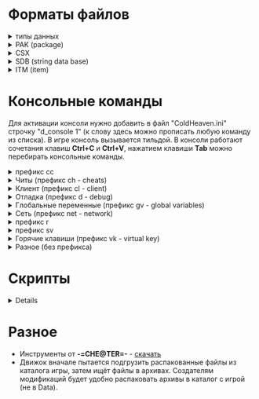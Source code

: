 <h1>Форматы файлов</h1>

<details><summary>типы данных</summary>
<h3>string</h3>
Все строковые значения представлены этим типом. В файлах могут встречаться строки нулевой длины.
<table><tr><th>Имя поля<th>тип<th>описание
<tr><td>Len<td>dword<td>Длина строки
<tr><td>Text<td>byte<td>Текст в кодировке win-1251, если поле <b>len</b> равно 0, то поле <b>text</b> отсутствует
</table>
<h3>time</h3>
В этом типе представлено время действия эффектов. Итоговое значение расчитывается по формуле  <b>hi*(hi<2?30:60)+lo</b>.
<table><tr><th>Имя поля<th>тип<th>описание
<tr><td>Hi<td>byte<td>Старший байт
<tr><td>Lo<td>byte<td>Младший байт
</table></details>

<details><summary>PAK (package)</summary>
Файлы с расширением <b>pak</b> - это игровые архивы
<table><tr><th>Имя поля<th>тип<th>описание
<tr><td>Magic<td>qword<td>Должно содержать текст "PAK " и 4 нулевых байта
<tr><td>FileCount<td>dword<td>Количество файлов в архиве
<tr><td>FAT<td>массив структур<td>Файловая таблица. Массив структур
<table><tr><th>Имя поля<th>тип<th>описание
<tr><td>Name<td>string<td>Имя файла
<tr><td>Size<td>dword<td>Размер файла в архиве (сжатый размер)
<tr><td>Offset<td>dword<td>Смещение от начала файла
</table>
</table>
Поле <b>offset</b> указывает на такую структуру
<table><tr><th>Имя поля<th>тип<th>описание
<tr><td>compressed<td>dword<td>Если равно 0 то файл сжат при помощи <b>zlib</b> (следом за этим полем идёт размер несжатых данных и поток <b>zlib</b>)
<tr><td>data<td>-<td>Сжатые либо несжатые данные
</table></details>

<details><summary>CSX</summary>
В файлах с расширением <b>csx</b> хранятся спрайты с палитрой.
<table><tr><th>Имя поля<th>тип<th>описание
<tr><td>ColorCount<td>dword<td>Количество цветов в палитре
<tr><td>TransparentColor<td>dword<td>Прозрачный цвет в формате BGR
<tr><td>Palette<td>dword<td>Плаитра в формате BGR (массив <b>dword</b>, длиной в <b>ColorCount</b> элементов). 
<tr><td>Width<td>dword<td>Ширина изображения
<tr><td>Height<td>dword<td>Высота изображения
<tr><td>Offsets<td>dword<td>Массив смещений строк в массиве <b>CompressedData</b>. В массиве содержится <b>Height+1</b> элементов, последний элемент равен размеру массива <b>CompressedData</b>.
<tr><td>CompressedData<td>-<td>Данные, сжатые по алгоритму <b>RLE</b> (подробности смотри <a href=https://github.com/fersatgit/Goldenland-2-Cold-Heaven/blob/main/XnView%20plugin/Xcsx.dpr>здесь</a>)
</table></details>

<details><summary>SDB (string data base)</summary>
В файлах с расширением <b>sdb</b> хранятся пары значений индекс-строка. Если первые 4 байта не содержат текст "SDB ", то файл зашифрован (к текстовым данным применено исключающее или со значением 0xAA).
<table><tr><th>Имя поля<th>тип<th>описание
<tr><td>Signature<td>dword<td>Должно содержать текст "SDB ", если это не так - поле отсутствует
<tr><td>Data<td>массив структур<td>Содержит пары значений "идентификатор - строка"
<table><tr><th>Имя поля<th>тип<th>описание
<tr><td>Id<td>dword<td>Идентификатор строки
<tr><td>Value<td>string<td>Непосредственно строка. Если поле <b>signature</b> отсутствует в файле, то поле <b>text</b> структуры <b>string</b> поксорено ключом <b>0XAA</b> .
</table></table></details>

<details><summary>ITM (item)</summary>
В файлах с расширением <b>itm</b> хранится итформация о предмете инвентаря. Имя файла - это идентификатор предмета (<b>itemId</b>). 
<table><tr><th>Имя поля<th>тип<th>описание
<tr><td>Magic<td>dword<td>Всегда равно 4
<tr><td>DescriptionID<td>dword<td>Идентификатор строки описания (хранится в файле "sdb\items\descriptions.sdb")
<tr><td>ItemType<td>dword<td>Тип предмета, может содержать одно из значений<ol start=0>
<li>меч
<li>топор
<li>копьё
<li>лук
<li>арбалет
<li>винтовка
<li>посох
<li>дробящее оружие
<li>патроны
<li>болты
<li>стрелы
<li>шлем
<li>кираса
<li>щит
<li>поножи
<li>браслет
<li>амулет
<li>кольцо
<li>деньги
<li>зелье
<li>еда
<li>книга
<li>свиток
<li>кузнечный материал
<li>алхимический ингридиент
<li>квестовый предмет
<li>рецепт
<li>мусор
<li>камень
</ol>
<tr><td>ItemFlags<td>dword<td>Флаги (число слева - это индекс бита)<ol start=0>
<li>двуручный
<li>не известно
<li>установлен на всех экипируемых предметах кроме метательного оружия
<li>неразрушимый
<li>если установлен, то в файле присутствует поле <b>Shell</b>
<li>уникальный
<li>проклятый
<li>не известно
<li>кованый
<li value=30>не известно
<li value=31>не известно
<tr><td>MaxStack<td>dword<td>Максимальное количество предметов в одной ячейке инвентаря
<tr><td>PuppetName<td>string<td>Путь к bmp-файлу для отображения экипируемых предметов на персонаже (в окне инвентаря). Для неэкипируемых предметов это строка нулевой длины.
<tr><td>IconName<td>string<td>Путь к bmp-файлу иконки инвентаря. В игре присутствуют предметы для NPC без иконок, в этом случае это строка нудевой длины.
<tr><td>-<td>qword<td>Назначение поля не известно, может содержать 0 или 1
<tr><td>Price<td>dword<td>Базовая цена предмета
<tr><td>Weight<td>dword<td>Вес предмета, умноженый на 10
<tr><td>-<td>qword<td>Назначение поля не известно. Значения кореллируют с типом материала.
<tr><td>-<td rowspan=5>dword<td rowspan=5>Назначение этих полей не известно.
<tr><td>-
<tr><td>-
<tr><td>-
<tr><td>-
<tr><td>Material<td>dword<td>Индекс строки с названием материала (хранится в файле "sdb\items\materials.sdb"). Если равно -1, то считается, что материал не задан.
<tr><td>Shell<td>string<td>Идентификатор снаряда для отображения при стрельбе/метании соответствует имени mdf-файла в каталоге <b>magic</b>. Это поле присутствует только при установленном флаге в <b>ItemFlags</b>.
<tr><td>Level<td>dword<td>Требование к уровню
<tr><td>Strenght<td>dword<td>Требование к силе
<tr><td>Wisdom<td>dword<td>Требование к мудрости
<tr><td>Endurance<td>dword<td>Требование к выносливости
<tr><td>Intelligence<td>dword<td>Требование к интеллекту
<tr><td>Perception<td>dword<td>Требование к восприятию
<tr><td>Agility<td>dword<td>Требование к ловкости
<tr><td>Damage<td>структура<td>Это поле присутствует только для оружия или доспехов и содержит следующую структуру:
<table><tr><th>Имя поля<th>тип<th>описание
<tr><td>CrushMin<td>dword<td rowspan=2>Диапазон дробящего повреждения или защиты от дробящих повреждений
<tr><td>CrushMax<td>dword
<tr><td>HackMin<td>dword<td rowspan=2>Диапазон рубящего повреждения или защиты от рубящих повреждений
<tr><td>HackMax<td>dword
<tr><td>SlashMin<td>dword<td rowspan=2>Диапазон колющего повреждения или защиты от колющих повреждений
<tr><td>SlashMax<td>dword
</table>
<tr><td>Spell<td>структура<td>Это поле присутствует только для посохов,книг или рецептов и содержит следующую структуру:
<table><tr><th>Имя поля<th>тип<th>описание
<tr><td>SpellId<td>dword<td>Идентификатор заклинания (имя заклинания хранится в файле "sdb\magic\magiclitnames.sdb")
<tr><td>-<td>dword<td>Всегда равно 0
</table>
<tr><td>Charge<td>dword<td>Это поле присутствует только для посохов и содержит количество зарядов
<tr><td>Healing<td>структура<td>Это поле присутствует только для еды или зелий и содержит следующую структуру:
<table><tr><th>Имя поля<th>тип<th>описание
<tr><td>Health<td>dword<td>Модификатор здоровья
<tr><td>Mana<td>dword<td>Модификатор маны
</table>
<tr><td>Receipe<td>структура<td>Это поле присутствует только для рецептов и содержит следующую структуру (идетификатор предмета - это имя соответсвующего itm-файла):
<table><tr><th>Имя поля<th>тип<th>описание
<tr><td>ItemId1<td>dword<td>Идентификатор первого предмета для комбинации
<tr><td>ItemId2<td>dword<td>Идентификатор второго предмета для комбинации
<tr><td>ResultItemId<td>dword<td>Идентификатор предмета, который получится в результате
</table>
<tr><td>DamageType<td>dword<td>Это поле присутствует только для стрел, болтов или патронов и содержит набор флагов, определяющих тип повреждения (число слева - это индекс бита)<ol start=0>
<li>Дробящее
<li>Рубящее
<li>Колющее
<tr><td>EffectsCount<td>dword<td>Количество эффектов (длина последующего массива), если эффектов нет, то это поле равно 0. Экспериментально установлено, что игра не воспринимает больше 20 эффектов на одном предмете.
<tr><td>Effects<td>массив структур<td>Эффекты, накладываемые предметом описываются такой структурой:
<table><tr><th>Имя поля<th>тип<th>описание
<tr><td>Type<td>dword<td>Тип эффекта (описание типов хранится в файле "scripts\item_class_specials\init.scr"). Может принимать одно из следующих значений:<ol start=0>
<li>повреждение ядом
<li>повреждение холодом
<li>повреждение огнём
<li>сопротивление яду
<li>сопротивление холоду
<li>сопротивление огню
<li>сила
<li>телосложение
<li>внимание
<li>ловкость
<li>интелект
<li>мудрость
<li>удача
<li>сопротивляемость магии богов
<li>сопротивляемость магии стихий
<li>сопротивляемость магии света
<li>сопротивляемость магии тьмы
<li>сопротивляемость магии теней
<li>сопротивляемость магии природы
<li>сопротивляемость рубящим повреждениям
<li>сопротивляемость дробящим повреждениям
<li>сопротивляемость колющим повреждениям
<li>максимальное количество здоровья
<li>максимальное количество энергии
<li>инициатива
<li>скорость восстановления здоровья
<li>скорость восстановления энергии
<li>очки действия
<li>слава
<li>класс брони
<li>переносимый вес
<li>воровство жизни
<li>воровство энергии
<li>рубящие повреждения
<li>дробящие повреждения
<li>колющие повреждения
<li>повреждения магией богов
<li>повреждения магией стихий
<li>повреждения магией света
<li>повреждения магией тьмы
<li>повреждения магией теней
<li>повреждения магией природы
<li>иммунитет к магии богов
<li>иммунитет к магии стихий
<li>иммунитет к магии света
<li>иммунитет к магии тьмы
<li>иммунитет к магии теней
<li>иммунитет к магии природы
<li>здоровье
<li>энергия
<li>точность
<li>Шанс на критический удар
<li>Повреждения при критическом ударе
<li>Шанс на критический промах
<li>Разговорчивость
<li>Осторожность
<li>Меткость выстрела
<li>Стрелковые повреждения
<li>Призыв привидения
<li>Один безопасный переход по карте
<li>Призыв горного демона
<li>Призыв крылатого демона
<li>Снятие всех заклинаний, наложенных на цель
<li>Невозможность использования заклинаний целью
<li>Призыв виолии
<tr><td>Amount<td>dword<td>Сила эффекта. В зависимости от установленных флагов может интерпретироваться как непосредственное значение либо как значение в процентах.
<tr><td>Flags<td>dword<td>Флаги (число слева - это индекс бита)<ol start=0>
<li>Эффект действует постоянно
<li>Эффект действует только днём
<li>Эффект действует только ночью
<li value=4>Поле <b>Duration</b> содержит действительное значение
<li>Поле <b>Delay</b> содержит действительное значение
<li>Поле <b>Delay</b> содержит действительное значение
<li>Поле <b>Amount</b> содержит непосредственное значение
<li>Поле <b>Amount</b> содержит значение в процентах
<li>Предназначение не известно. Этот флаг встречается на эффектах в предметах для NPC
<tr><td>Duration<td>time<td>Время действия эффекта в ходах (смотри описание типа time) 
<tr><td>Delay<td>time<td>Задержка действия эффекта в ходах (смотри описание типа time)
</table></table></details>

<h1>Консольные команды</h1>
Для активации консоли нужно добавить в файл "ColdHeaven.ini" строчку "d_console 1" (к слову здесь можно прописать любую команду из списка). В игре консоль вызывается тильдой. В консоли работают сочетания клавиш <b>Ctrl+C</b> и <b>Ctrl+V</b>, нажатием клавиши <b>Tab</b> можно перебирать консольные команды.<p>

<details><summary>префикс cс</summary><table><ul>
<tr><th>Команда<th>Параметры<th>Описание
<tr><td>cc_default<td>
<tr><td>cc_unique_or_quest<td>
<tr><td>cc_magical<td>
<tr><td>cc_common<td>
<tr><td>cc_cursed<td>
<tr><td>cc_not_enough<td>
<tr><td>cc_pars_std<td>
<tr><td>cc_pars_not_enough<td>
<tr><td>cc_special<td>
<tr><td>cc_description<td>
</table></ul></details>


<details><summary>Читы (префикс ch - cheats)</summary><ul><table>
Для того, чтобы активировать команды из этого списка, нужно использовать команду "sv_cheats 1".<p>
<tr><th>Команда<th>Параметры<th>Описание
<tr><td>ch_add_exp<td>количество опыта<td>Добавить указанное количество опыта главному герою.
<tr><td>ch_all_skill<td>-<td>Установить значиние всех навыков в максимум, заданый командой <b>ch_max_skill_value</b>.
<tr><td>ch_finish_game<td>-<td>Завершить игру.
<tr><td>ch_give<td>&ltItemId&gt &ltколичество&gt<td>Добавить указаное количество предметов в инвентарь. <b>ItemID</b> можно посмотреть в <a href=https://github.com/fersatgit/Goldenland-2-Cold-Heaven/blob/main/%D0%A1%D0%BF%D0%B8%D1%81%D0%BE%D0%BA%20%D0%BF%D1%80%D0%B5%D0%B4%D0%BC%D0%B5%D1%82%D0%BE%D0%B2.xls>списке предметов</a>.
<tr><td>ch_god<td>1 или 0<td>Включить или выключить бесммертие главного героя.
<tr><td>ch_KrepkajaSpina<td>1 или 0<td>При активации вес предметов инвентаря не учитывается (главный герой не может быть перегружен).
<tr><td>ch_max_skill_value<td>Макксимальное значение навыков<td>Задаёт предел развития навыков.
<tr><td>ch_max_primary_value<td>Макксимальное значение характеристик<td>Задаёт предел развития характеристик.
<tr><td>ch_money<td>-<td>Отображает текущее количество денег у главного героя.
<tr><td>ch_skip_random_meet<td><td>
<tr><td>ch_ZorkijGlaz<td><td>
</table></ul></details>


<details><summary>Клиент (префикс cl - client)</summary><ul><table>
<tr><th>Команда<th>Параметры<th>Описание
<tr><td>cl_bpd<td>1 или 0<td>Bytes per datagram
<tr><td>cl_bpd_limit_to_show<td><td>
<tr><td>cl_bpf<td>1 или 0<td>Bytes per frame
<tr><td>cl_bpf_limit_to_show<td><td>
<tr><td>cl_console_time<td><td>
<tr><td>cl_GXFps<td><td>
<tr><td>cl_mini_console_lines<td><td>
<tr><td>cl_reconnecttime<td><td>
<tr><td>cl_timeout<td><td>
<tr><td>cl_traffic<td><td>
<tr><td>cl_username<td>-<td>Отобразить имя главного героя.
<tr><td>cl_skinname<td><td>
<tr><td>cl_spawn<td><td>
</table></ul></details>


<details><summary>Отладка (префикс d - debug)</summary><ul><table>
<tr><th>Команда<th>Параметры<th>Описание
<tr><td>d_console<td>1 или 0<td>Включить или выключить консоль.
<tr><td>d_up_window<td><td>
<tr><td>d_log_person<td><td>
<tr><td>d_location<td>-<td>Отобразить название текущей локации.
<tr><td>d_test_magic<td><td>
<tr><td>d_info_persons<td>1 или 0<td>Включить или выключить отображение технической информации о персонажах.
<tr><td>d_info_role<td>1 или 0<td>Включить или выключить отображение характеристик персонажей.
<tr><td>d_info_items<td>1 или 0<td>Включить или выключить отображение количества предметов на карте.
<tr><td>d_info_world<td>1 или 0<td>Включить или выключить отображение названия карты и коодинат мыши.
<tr><td>d_info_tbsynchr<td><td>
<tr><td>d_info_global_map<td>1 или 0<td>Включить или выключить отображение информации на глобальной карте (id зон и персонажей, вероятность встречи, координаты).
<tr><td>d_info_phrases<td>1 или 0<td>Включить или выключить отображение id фраз в диалогах.
<tr><td>d_go_to_cast<td><td>
<tr><td>d_test<td><td>
<tr><td>d_color<td><td>
<tr><td>d_spritex_holder<td><td>
<tr><td>d_sound_shaders<td><td>
<tr><td>d_user_function<td><td>
<tr><td>d_persons_path<td><td>
<tr><td>d_persons<td><td>
<tr><td>d_triggers<td><td>
<tr><td>d_magic<td><td>
<tr><td>d_net<td><td>
<tr><td>d_history_log<td><td>
<tr><td>d_random_generate<td><td>
<tr><td>d_area_load<td><td>
<tr><td>d_create_dialogs_cache<td><td>
<tr><td>d_minimize_idle<td><td>
<tr><td>d_update_idle<td><td>
<tr><td>d_hooks<td><td>
</table></ul></details>


<details><summary>Глобальные переменные (префикс gv - global variables)</summary><ul><table>
<tr><th>Команда<th>Параметры<th>Описание
<tr><td>gv_addon<td><td>
<tr><td>gv_debug_dialog<td><td>
<tr><td>gv_Title<td>-<td>Отобразить версию игры
<tr><td>gv_double_click_speed<td><td>
<tr><td>gv_mouse_speed<td><td>
<tr><td>gv_MouseAutoRepeatFirstDelay<td><td>
<tr><td>gv_MouseAutoRepeatNextDelay<td><td>
<tr><td>gv_OnHintDelay<td><td>
<tr><td>gv_OnFastHintDelay<td><td>
<tr><td>gv_day_night<td>1 или 0<td>Установить время суток 0 - день, 1 - ночь.
<tr><td>gv_weather<td><td>
<tr><td>gv_Weather_min_delay<td><td>
<tr><td>gv_Weather_max_delay<td><td>
<tr><td>gv_blood<td><td>
<tr><td>gv_cgc_sync<td><td>
<tr><td>gv_item_transaction_timeout<td><td>
<tr><td>gv_item_using_timeout<td><td>
<tr><td>gv_scroll_speed<td><td>
<tr><td>gv_minimap_scroll_speed<td><td>
<tr><td>gv_change_location<td><td>
<tr><td>gv_clip_path_calc<td><td>
<tr><td>gv_loading_jpg<td><td>
<tr><td>gv_in_game<td><td>
<tr><td>gv_is_multiplayer<td><td>
<tr><td>gv_tcpip_ok<td><td>
<tr><td>gv_free_camera<td>1 или 0<td>Включить или выключить привязку камеры к главному герою.
<tr><td>gv_dialog_hacker<td><td>
<tr><td>gv_minimap_alpha<td>от 0.0 до 1.0<td>Установить значение прозрачности миникарты.
<tr><td>gv_minimap_step_scale<td>
<tr><td>gv_minimap_show<td>1 или 0<td>Включить или выключить отображение миникарты.
<tr><td>gv_minimap_detail<td><td>
<tr><td>gv_minimap_smooth_scroll<td><td>
<tr><td>gv_seconds_per_turn<td><td>
<tr><td>gv_relax_time_factor<td><td>
<tr><td>gv_SkillPtsPerLevel<td><td>
<tr><td>gv_HeroPtsPerLevel<td><td>
<tr><td>gv_titles_speed<td><td>
<tr><td>gv_disable_scroll<td><td>
<tr><td>gv_gm_step_delay<td>Задержка в миллисекундах<td>Установить задержку между кадрами на глобальной карте.
<tr><td>gv_location_start<td>LocationId<td>Задать стартовую локацию при начале новой игры. Id локации можно подсмотреть в каталоге "levels\single". Эта команда работает только из ini-файла.
<tr><td>gv_items_regenerate_interval<td><td>
<tr><td>gv_gm_scroll_delay<td><td>
<tr><td>gv_random_location<td><td>
<tr><td>gv_pause<td>1 или 0<td>Включить или выключить паузу.
<tr><td>gv_pause_between_turn<td><td>
<tr><td>gv_pause_start_round<td><td>
<tr><td>gv_person_tips<td><td>
<tr><td>gv_status_bar_show_time<td><td>
<tr><td>gv_status_bar_history_depth<td><td>
<tr><td>gv_status_bar_show_history<td><td>
<tr><td>gv_sound_effect_vol<td><td>
<tr><td>gv_sound_speak_vol<td><td>
<tr><td>gv_sound_music_vol<td><td>
<tr><td>gv_sound_eax<td><td>
<tr><td>gv_sound_fading<td><td>
<tr><td>gv_run_always<td>1 или 0<td>Включить или выключить постоянный бег для главного героя.
<tr><td>gv_hints_show<td><td>
<tr><td>gv_anim_speed<td>Положительное число<td>Позволяет замедлить анимацию (чем больше значение параметра тем медленнее анимация).
<tr><td>gv_location_cache<td><td>
<tr><td>gv_meet_offset<td><td>
<tr><td>gv_monster_min_dist<td><td>
<tr><td>gv_monster_max_dist<td><td>
<tr><td>gv_exotic_items_transfer<td><td>
<tr><td>gv_map_walker<td>1 или 0<td>Включить или выключить безопасное путешествие по карте.
<tr><td>gv_skip_logo<td>1 или 0<td>Включить или выключить вступительный видеоролик.
</table></ul></details>


<details><summary>Сеть (префикс net - network)</summary><ul><table>
<tr><th>Команда<th>Параметры<th>Описание
<tr><td>net_hostport<td><td>
<tr><td>net_ip<td><td>
<tr><td>net_stress_delaylocal<td><td>
<tr><td>net_stress<td><td>
</table></ul></details>


<details><summary>префикс r</summary><ul><table>
<tr><th>Команда<th>Параметры<th>Описание
<tr><td>r_resolution<td><td>
<tr><td>r_windowed<td>1 или 0<td>Включить или выключить оконный режим (только из ini-файла).
<tr><td>r_masks_show<td><td>
<tr><td>r_masks_mode<td>1 или 0<td>Включить или выключить полупрозрачность объектов, закрывающих персонажа.
<tr><td>r_baselines_show<td><td>
<tr><td>r_masked_show<td><td>
<tr><td>r_senses_show<td>1 или 0<td>Включить или выключить отображение "чувств" персонажей (видимость и слышимость).
<tr><td>r_senses_limits_show<td>1 или 0<td>Включить или выключить отображение полей зрения и слуха персонажей.
<tr><td>r_person_rect_show<td>1 или 0<td>Включить или выключить прозрачность дляя спрайтов персонажей.
<tr><td>r_shadow_rect_show<td>1 или 0<td>Включить или выключить прозрачность дляя спрайтов теней.
<tr><td>r_noway_show<td><td>
<tr><td>r_noview_show<td><td>
<tr><td>r_triggers_show<td><td>
<tr><td>r_gamma<td><td>
<tr><td>r_antialiasing<td><td>
<tr><td>r_max_texture_width<td><td>
<tr><td>r_fps_show<td>1 или 0<td>Включить или выключить отображение FPS.
</table></ul></details>


<details><summary>префикс sv</summary><ul><table>
<tr><th>Команда<th>Параметры<th>Описание
<tr><td>sv_hostname<td><td>
<tr><td>sv_cheats<td>1 или 0<td>Включить или выключить команды с префиксом "ch_".
<tr><td>sv_demo<td><td>
<tr><td>sv_start_rec_demo<td>
<tr><td>sv_game_speed<td><td>
<tr><td>sv_fps<td>кадры в секунду<td>Установить FPS для анимаций.
<tr><td>sv_localhost<td><td>
<tr><td>sv_maxclients<td><td>
<tr><td>sv_dedicated<td><td>
<tr><td>sv_multiplayer<td><td>
</table></ul></details>


<details><summary>Горячие клавиши (префикс vk - virtual key)</summary><ul>
Эти команды позволяют назначить клавишу какому-либо действию. В качестве параметра принимаются константы с префиксом DIK<p>
<details><summary>Список констант</summary><ul><table>
<tr><th>Константа<th>Значение
<tr><td>DIK_ESCAPE<td>1
<tr><td>DIK_1<td>2
<tr><td>DIK_2<td>3
<tr><td>DIK_3<td>4
<tr><td>DIK_4<td>5
<tr><td>DIK_5<td>6
<tr><td>DIK_6<td>7
<tr><td>DIK_7<td>8
<tr><td>DIK_8<td>9
<tr><td>DIK_9<td>0Ah
<tr><td>DIK_0<td>0Bh
<tr><td>DIK_MINUS<td>0Ch
<tr><td>DIK_EQUALS<td>0Dh
<tr><td>DIK_BACK<td>0Eh
<tr><td>DIK_TAB<td>0Fh
<tr><td>DIK_Q<td>10h
<tr><td>DIK_W<td>11h
<tr><td>DIK_E<td>12h
<tr><td>DIK_R<td>13h
<tr><td>DIK_T<td>14h
<tr><td>DIK_Y<td>15h
<tr><td>DIK_U<td>16h
<tr><td>DIK_I<td>17h
<tr><td>DIK_O<td>18h
<tr><td>DIK_P<td>19h
<tr><td>DIK_LBRACKET<td>1Ah
<tr><td>DIK_RBRACKET<td>1Bh
<tr><td>DIK_RETURN<td>1Ch
<tr><td>DIK_LCONTROL<td>1Dh
<tr><td>DIK_A<td>1Eh
<tr><td>DIK_S<td>1Fh
<tr><td>DIK_D<td>20h
<tr><td>DIK_F<td>21h
<tr><td>DIK_G<td>22h
<tr><td>DIK_H<td>23h
<tr><td>DIK_J<td>24h
<tr><td>DIK_K<td>25h
<tr><td>DIK_L<td>26h
<tr><td>DIK_SEMICOLON<td>27h
<tr><td>DIK_APOSTROPHE<td>28h
<tr><td>DIK_GRAVE<td>29h
<tr><td>DIK_LSHIFT<td>2Ah
<tr><td>DIK_BACKSLASH<td>2Bh
<tr><td>DIK_Z<td>2Ch
<tr><td>DIK_X<td>2Dh
<tr><td>DIK_C<td>2Eh
<tr><td>DIK_V<td>2Fh
<tr><td>DIK_B<td>30h
<tr><td>DIK_N<td>31h
<tr><td>DIK_M<td>32h
<tr><td>DIK_COMMA<td>33h
<tr><td>DIK_PERIOD<td>34h
<tr><td>DIK_SLASH<td>35h
<tr><td>DIK_RSHIFT<td>36h
<tr><td>DIK_MULTIPLY<td>37h
<tr><td>DIK_LMENU<td>38h
<tr><td>DIK_SPACE<td>39h
<tr><td>DIK_CAPITAL<td>3Ah
<tr><td>DIK_F1<td>3Bh
<tr><td>DIK_F2<td>3Ch
<tr><td>DIK_F3<td>3Dh
<tr><td>DIK_F4<td>3Eh
<tr><td>DIK_F5<td>3Fh
<tr><td>DIK_F6<td>40h
<tr><td>DIK_F7<td>41h
<tr><td>DIK_F8<td>42h
<tr><td>DIK_F9<td>43h
<tr><td>DIK_F10<td>44h
<tr><td>DIK_SCROLL<td>46h
<tr><td>DIK_NUMPAD7<td>47h
<tr><td>DIK_NUMPAD8<td>48h
<tr><td>DIK_NUMPAD9<td>49h
<tr><td>DIK_SUBTRACT<td>4Ah
<tr><td>DIK_NUMPAD4<td>4Bh
<tr><td>DIK_NUMPAD5<td>4Ch
<tr><td>DIK_NUMPAD6<td>4Dh
<tr><td>DIK_ADD<td>4Eh
<tr><td>DIK_NUMPAD1<td>4Fh
<tr><td>DIK_NUMPAD2<td>50h
<tr><td>DIK_NUMPAD3<td>51h
<tr><td>DIK_NUMPAD0<td>52h
<tr><td>DIK_DECIMAL<td>53h
<tr><td>DIK_OEM_102<td>56h
<tr><td>DIK_F11<td>57h
<tr><td>DIK_F12<td>58h
<tr><td>DIK_F13<td>64h
<tr><td>DIK_F14<td>65h
<tr><td>DIK_F15<td>66h
<tr><td>DIK_KANA<td>70h
<tr><td>DIK_ABNT_C1<td>73h
<tr><td>DIK_CONVERT<td>79h
<tr><td>DIK_NOCONVERT<td>7Bh
<tr><td>DIK_YEN<td>7Dh
<tr><td>DIK_ABNT_C2<td>7Eh
<tr><td>DIK_NUMPADEQUALS<td>8Dh
<tr><td>DIK_PREVTRACK<td>90h
<tr><td>DIK_AT<td>91h
<tr><td>DIK_COLON<td>92h
<tr><td>DIK_UNDERLINE<td>93h
<tr><td>DIK_KANJI<td>94h
<tr><td>DIK_STOP<td>95h
<tr><td>DIK_AX<td>96h
<tr><td>DIK_UNLABELED<td>97h
<tr><td>DIK_NEXTTRACK<td>99h
<tr><td>DIK_NUMPADENTER<td>9Ch
<tr><td>DIK_RCONTROL<td>9Dh
<tr><td>DIK_MUTE<td>0A0h
<tr><td>DIK_CALCULATOR<td>0A1h
<tr><td>DIK_PLAYPAUSE<td>0A2h
<tr><td>DIK_MEDIASTOP<td>0A4h
<tr><td>DIK_VOLUMEDOWN<td>0AEh
<tr><td>DIK_VOLUMEUP<td>0B0h
<tr><td>DIK_WEBHOME<td>0B2h
<tr><td>DIK_NUMPADCOMMA<td>0B3h
<tr><td>DIK_DIVIDE<td>0B5h
<tr><td>DIK_SYSRQ<td>0B7h
<tr><td>DIK_RMENU<td>0B8h
<tr><td>DIK_PAUSE<td>0C5h
<tr><td>DIK_HOME<td>0C7h
<tr><td>DIK_UP<td>0C8h
<tr><td>DIK_PRIOR<td>0C9h
<tr><td>DIK_SYSRQ<td>0B7h
<tr><td>DIK_LEFT<td>0CBh
<tr><td>DIK_RIGHT<td>0CDh
<tr><td>DIK_END<td>0CFh
<tr><td>DIK_DOWN<td>0D0h
<tr><td>DIK_NEXT<td>0D1h
<tr><td>DIK_INSERT<td>0D2h
<tr><td>DIK_DELETE<td>0D3h
<tr><td>DIK_LWIN<td>0DBh
<tr><td>DIK_RWIN<td>0DCh
<tr><td>DIK_APPS<td>0DDh
<tr><td>DIK_POWER<td>0DEh
<tr><td>DIK_SLEEP<td>0DFh
<tr><td>DIK_WAKE<td>0E3h
<tr><td>DIK_WEBSEARCH<td>0E5h
<tr><td>DIK_WEBFAVORITES<td>0E6h
<tr><td>DIK_WEBREFRESH<td>0E7h
<tr><td>DIK_WEBSTOP<td>0E8h
<tr><td>DIK_WEBFORWARD<td>0E9h
<tr><td>DIK_WEBBACK<td>0EAh
<tr><td>DIK_MYCOMPUTER<td>0EBh
<tr><td>DIK_MAIL<td>0ECh
<tr><td>DIK_MEDIASELECT<td>0EDh
</table></ul></details><p><table>
<tr><th>Команда<th>Описание
<tr><td>vk_screenshot<td>Сделать снимок экрана
<tr><td>vk_player_info<td>Отобразить статистику персонажа аля Counter-Strike
<tr><td>vk_spawn_player<td>
<tr><td>vk_magic_test<td>Отобразить окно отладки заклинаний
<tr><td>vk_location_test<td>
<tr><td>vk_minimap_increase<td>Увеличить видимый размер миникарты
<tr><td>vk_minimap_decrease<td>Уменьшить видимый размер миникарты
<tr><td>vk_minimap_show<td>Переключение видимости миникарты
<tr><td>vk_free_camera<td>Привязка камеры к главному герою
<tr><td>vk_menu_toggle<td>Отобразить меню
<tr><td>vk_quick_save<td>Быстрое сохранение
<tr><td>vk_quick_load<td>Быстрая загрузка
<tr><td>vk_speed_up<td>
<tr><td>vk_speed_down<td>
<tr><td>vk_skip_turn<td>Пропустить ход
<tr><td>vk_dlghot_1<td rowspan=10>Варианты ответов в диалогах/использование горячих слотов
<tr><td>vk_dlghot_2
<tr><td>vk_dlghot_3
<tr><td>vk_dlghot_4
<tr><td>vk_dlghot_5
<tr><td>vk_dlghot_6
<tr><td>vk_dlghot_7
<tr><td>vk_dlghot_8
<tr><td>vk_dlghot_9
<tr><td>vk_dlghot_0
<tr><td>vk_left_arrow<td rowspan=4>Прокрутка (скролинг)
<tr><td>vk_right_arrow
<tr><td>vk_up_arrow
<tr><td>vk_down_arrow
<tr><td>vk_lshift<td>
<tr><td>vk_rshift<td>
<tr><td>vk_relaxation<td>Активировать режим отдыха
<tr><td>vk_inventory_show<td>Открыть инвентарь
<tr><td>vk_globalmap_show<td>Открыть глобальную карту
<tr><td>vk_magicbook_show<td>Открыть книгу заклинаний
<tr><td>vk_diary_show<td>Показать дневник
<tr><td>vk_stealing<td>Кража
<tr><td>vk_smith<td>Кузнечное дело
<tr><td>vk_alchemy<td>Алхимия
<tr><td>vk_repairing<td>Починка
<tr><td>vk_staff_charging<td>Зарядка посоха
<tr><td>vk_weapon_toggle<td>Смена текущего оружия
<tr><td>vk_attacktype_toggle<td>Сменить режим атаки
<tr><td>vk_reload_weapon<td>Перезарядить оружие
<tr><td>vk_staff_current_spell<td>Текущее заклинание - посох
<tr><td>vk_magicbook_current_spell<td>Текущее заклинание - из магической книги
<tr><td>vk_activale_aimed_hits<td>Прицельная атака
<tr><td>vk_panel_toggle<td>Отобразить или спрятать нижнюю панель интерфейса
<tr><td>vk_flash_objects<td>Подсветка объектов
<tr><td>vk_flash_objects_alt<td>Подсветка объектов
</table></ul></details>


<details><summary>Разное (без префикса)</summary><ul><table>
<tr><th>Команда<th>Параметры<th>Описание
<tr><td>add_ally<td>-<td>
<tr><td>add_person<td>-<td>
<tr><td>ai_see<td>
<tr><td>ai_think<td>
<tr><td>ap_set_route<td>-<td>
<tr><td>attach_to_person<td>-<td>
<tr><td>cache_all_dialogs<td>-<td>
<tr><td>connect
<tr><td>del_person<td>PersonId<td>Удалить персонажа. <b>PersonId</b> можно узнать командой <b>d_info_persons</b>.
<tr><td>disconnect
<tr><td>distance_attack<td>-<td>
<tr><td>exit<td>-<td>Выход из игры
<tr><td>fire_start<td>-<td>
<tr><td>fire_stop<td>-<td>
<tr><td>game_save<td>номер слота<td>Сохраняет игру в указаном слоте.
<tr><td>kill_person<td>PersonId<td>Убить персонажа. <b>PersonId</b> можно узнать командой <b>d_info_persons</b>.
<tr><td>restart
<tr><td>set_tb_mode<td>-<td>Включить пошаговый режим.
<tr><td>set_speed<td>модификатор задержки<td>Устанавливает модификатор задержки между кадрами анимации (вещественное число). Значение -1 полностью убирает задержку (максимальная скорость анимации), -0.5 ускоряет анимацию в 2 раза, 1 замедляет анимацию в 2 раза и т.д.
<tr><td>transition<td>LocationId<td>Переместить главного героя на указанную локацию. Id локации можно подсмотреть в каталоге "levels\single".
<tr><td>use_all_magic<td>-<td>Добавить все заклинания в книгу заклинаний.
<tr><td>zombie_time<td>
</table></ul></details>


<h1>Скрипты</h1>
<details><ul><table>
<tr><th>Команда<th>Параметры<th>Описание
<tr><td>D_Say
<tr><td>D_CloseDialog
<tr><td>D_Answer
<tr><td>D_PlaySound
<tr><td>Exit
<tr><td>Signal
<tr><td>Console
<tr><td>Cmd
<tr><td>LE_CastEffect
<tr><td>LE_DelEffect
<tr><td>LE_CastMagic
<tr><td>WD_LoadArea
<tr><td>WD_TitlesAndLoadArea
<tr><td>C_TitlesAndFINISHED
<tr><td>WD_SetCellsGroupFlag
<tr><td>RS_SetTribesRelation
<tr><td>RS_GetTribesRelation
<tr><td>RS_StartDialog
<tr><td>WD_SetVisible
<tr><td>C_FINISHED
<tr><td>RS_TestPersonHasItem
<tr><td>RS_PersonTransferItemI
<tr><td>RS_GetItemCountI
<tr><td>RS_PersonTransferAllItemsI
<tr><td>RS_GetMoney
<tr><td>RS_PersonAddItemToTrade
<tr><td>RS_PersonRemoveItemToTrade
<tr><td>RS_PersonAddItem
<tr><td>RS_PersonRemoveItem
<tr><td>RS_GetPersonParameterI
<tr><td>RS_SetPersonParameterI
<tr><td>RS_GetPersonSkillI
<tr><td>RS_AddPerson_1
<tr><td>RS_AddPerson_2
<tr><td>RS_AddExp
<tr><td>RS_IsPersonExistsI
<tr><td>RS_DelPerson
<tr><td>RS_AddToHeroPartyName
<tr><td>RS_RemoveFromHeroPartyName
<tr><td>RS_TestHeroHasPartyName
<tr><td>RS_AllyCmd
<tr><td>RS_ShowMessage
<tr><td>RS_QuestComplete
<tr><td>RS_StageEnable
<tr><td>RS_QuestEnable
<tr><td>RS_StorylineQuestEnable
<tr><td>RS_StageComplete
<tr><td>RS_GetDayOrNight
<tr><td>RS_EnableTrigger
<tr><td>RS_GetRandMinMaxI
<tr><td>RS_GetCurrentTimeOfDayI
<tr><td>RS_GetDaysFromBeginningI
<tr><td>RS_SetEvent
<tr><td>RS_GetEvent
<tr><td>RS_ClearEvent
<tr><td>RS_AddTime
<tr><td>RS_GetDialogEnabled
<tr><td>RS_SetWeather
<tr><td>RS_SetSpecialPerk
<tr><td>RS_PassToTradePanel
<tr><td>RS_SetUndeadState
<tr><td>RS_SetLocationAccess
<tr><td>RS_GlobalMap
<tr><td>RS_SetInjured
<tr><td>RS_SetDoorState
</table></ul></details>


<h1>Разное</h1><ul>
<li>Инструменты от <b>-=CHE@TER=-</b> - <a href=http://www.ctpax-x.org/?goto=files&down=136>скачать</a>
<li>Движок вначале пытается подгрузить распакованные файлы из каталога игры, затем ищёт файлы в архивах. Создателям модификаций будет удобно распаковать архивы в каталог с игрой (не в Data).
